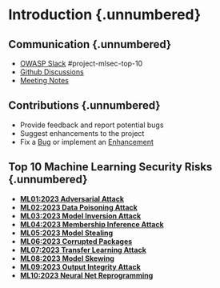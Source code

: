 # Introduction {.unnumbered}

## Communication {.unnumbered}

- [OWASP Slack](https://owasp.org/slack/invite) #project-mlsec-top-10
- [Github Discussions](https://github.com/OWASP/www-project-machine-learning-security-top-10/discussions)
- [Meeting Notes](https://github.com/OWASP/www-project-machine-learning-security-top-10/issues?q=label%3Ameeting)

## Contributions {.unnumbered}

- Provide feedback and report potential bugs
- Suggest enhancements to the project
- Fix a
  [Bug](https://github.com/owasp/www-project-machine-learning-security-top-10/issues?q=is%3Aopen+is%3Aissue+label%3Abug)
  or implement an
  [Enhancement](https://github.com/owasp/www-project-machine-learning-security-top-10/issues?q=is%3Aopen+is%3Aissue+label%3Aenhancement)

## Top 10 Machine Learning Security Risks {.unnumbered}

- [**ML01:2023 Adversarial Attack**](ML01_2023-Adversarial_Attack.md)
- [**ML02:2023 Data Poisoning Attack**](ML02_2023-Data_Poisoning_Attack.md)
- [**ML03:2023 Model Inversion Attack**](ML03_2023-Model_Inversion_Attack.md)
- [**ML04:2023 Membership Inference Attack**](ML04_2023-Membership_Inference_Attack.md)
- [**ML05:2023 Model Stealing**](ML05_2023-Model_Stealing.md)
- [**ML06:2023 Corrupted Packages**](ML06_2023-Corrupted_Packages.md)
- [**ML07:2023 Transfer Learning Attack**](ML07_2023-Transfer_Learning_Attack.md)
- [**ML08:2023 Model Skewing**](ML08_2023-Model_Skewing.md)
- [**ML09:2023 Output Integrity Attack**](ML09_2023-Output_Integrity_Attack.md)
- [**ML10:2023 Neural Net Reprogramming**](ML10_2023-Neural_Net_Reprogramming.md)
